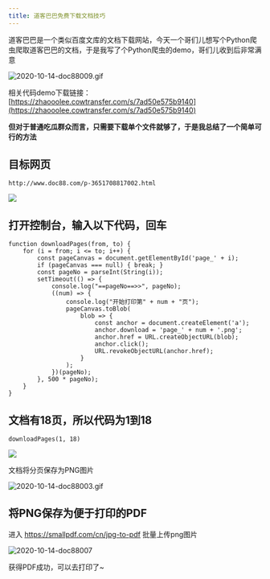 ```yaml
---
title: 道客巴巴免费下载文档技巧
---
```


道客巴巴是一个类似百度文库的文档下载网站，今天一个哥们儿想写个Python爬虫爬取道客巴巴的文档，于是我写了个Python爬虫的demo，哥们儿收到后非常满意


![2020-10-14-doc88009.gif](https://www.v2fy.com/asset/0i/jikemiji/jikemiji-md/2020-10-14-doc88.assets/strip-20201014211942424.gif)

相关代码demo下载链接： [https://zhaooolee.cowtransfer.com/s/7ad50e575b9140](https://zhaooolee.cowtransfer.com/s/7ad50e575b9140)


**但对于普通吃瓜群众而言，只需要下载单个文件就够了，于是我总结了一个简单可行的方法**

## 目标网页

```
http://www.doc88.com/p-3651708817002.html
```

![](https://www.v2fy.com/asset/0i/jikemiji/jikemiji-md/2020-10-14-doc88.assets/1240-20201014211942190.png)

## 打开控制台，输入以下代码，回车

```
function downloadPages(from, to) {
    for (i = from; i <= to; i++) {
        const pageCanvas = document.getElementById('page_' + i);
        if (pageCanvas === null) { break; }
        const pageNo = parseInt(String(i));
        setTimeout(() => {
            console.log("==pageNo==>>", pageNo);
            ((num) => {
                console.log("开始打印第" + num + "页");
                pageCanvas.toBlob(
                    blob => {
                        const anchor = document.createElement('a');
                        anchor.download = 'page_' + num + '.png';
                        anchor.href = URL.createObjectURL(blob);
                        anchor.click();
                        URL.revokeObjectURL(anchor.href);
                    }
                );
            })(pageNo);
        }, 500 * pageNo);
    }
}
```

## 文档有18页，所以代码为1到18

```
downloadPages(1, 18)
```
![](https://www.v2fy.com/asset/0i/jikemiji/jikemiji-md/2020-10-14-doc88.assets/1240.png)

文档将分页保存为PNG图片

![2020-10-14-doc88003.gif](https://www.v2fy.com/asset/0i/jikemiji/jikemiji-md/2020-10-14-doc88.assets/strip-20201014211943826.gif)


## 将PNG保存为便于打印的PDF


进入 https://smallpdf.com/cn/jpg-to-pdf 批量上传png图片


![2020-10-14-doc88007](https://www.v2fy.com/asset/0i/jikemiji/jikemiji-md/2020-10-14-doc88.assets/2020-10-14-doc88007.gif)

获得PDF成功，可以去打印了~
